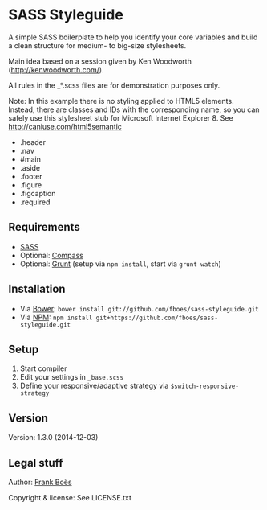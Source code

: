 SASS Styleguide
================

A simple SASS boilerplate to help you identify your core variables and build a clean structure for medium- to big-size stylesheets.

Main idea based on a session given by Ken Woodworth (http://kenwoodworth.com/).

All rules in the _*.scss files are for demonstration purposes only.

Note: In this example there is no styling applied to HTML5 elements. Instead, there are classes and IDs with the corresponding name, so you can safely use this stylesheet stub for Microsoft Internet Explorer 8. See http://caniuse.com/html5semantic

* .header
* .nav
* #main
* .aside
* .footer
* .figure
* .figcaption
* .required

Requirements
------------

* [SASS](http://sass-lang.com/)
* Optional: [Compass](http://compass-style.org/)
* Optional: [Grunt](http://gruntjs.com/) (setup via `npm install`, start via `grunt watch`)

Installation
------------

* Via [Bower](http://bower.io/): `bower install git://github.com/fboes/sass-styleguide.git`
* Via [NPM](https://www.npmjs.org/): `npm install git+https://github.com/fboes/sass-styleguide.git`

Setup
-----

1. Start compiler
2. Edit your settings in `_base.scss`
3. Define your responsive/adaptive strategy via `$switch-responsive-strategy`

Version
-------

Version: 1.3.0 (2014-12-03)

Legal stuff
-----------

Author: [Frank Boës](http://3960.org)

Copyright & license: See LICENSE.txt